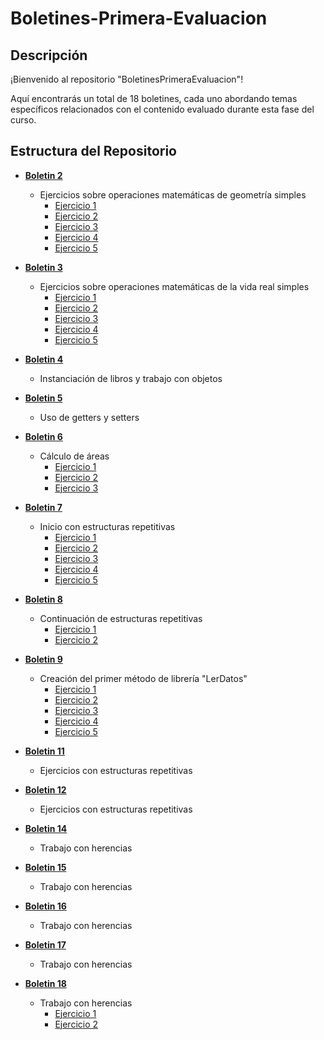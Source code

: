  # Boletines-Primera-Evaluacion

## Descripción

¡Bienvenido al repositorio "BoletinesPrimeraEvaluacion"!

Aquí encontrarás un total de 18 boletines, cada uno abordando temas específicos relacionados con el contenido evaluado durante esta fase del curso.

## Estructura del Repositorio

- [**Boletin 2**](https://github.com/kiglesiasesteves/ProgramacionPrimeraEvaluacion/tree/main/Boletin02)
  - Ejercicios sobre operaciones matemáticas de geometría simples
    - [Ejercicio 1](Boletin02/boletin02_1/src/boletin2_1)
    - [Ejercicio 2](Boletines/Boletin02/bolentin02_2/src/bolentin2_2)
    - [Ejercicio 3](Boletin02/boletin02_3/src/boletin2_3)
    - [Ejercicio 4](Boletin02/boletin02_4/src/boletin2_4)
    - [Ejercicio 5](Boletin02/boletin02_5/src/boletin2_5)
  
- [**Boletin 3**](Boletin03)
  - Ejercicios sobre operaciones matemáticas de la vida real simples
    - [Ejercicio 1](Boletin03/boletin03_1/src)
    - [Ejercicio 2](Boletin03/Boletin03_2/src/boletin3_2)
    - [Ejercicio 3](Boletin03/boletin03_3/src/boletin3_3)
    - [Ejercicio 4](Boletin03/boletin03_4/src/boletin3_4)
    - [Ejercicio 5](Boletin03/boletin03_5/src/boletin3_5)

- [**Boletin 4**](Boletin04)
  - Instanciación de libros y trabajo con objetos

- [**Boletin 5**](Boletin05)
  - Uso de getters y setters

- [**Boletin 6**](Boletin06)
  - Cálculo de áreas
    - [Ejercicio 1](Boletin06/Boletin6/src/boletin6)
    - [Ejercicio 2](Boletin06/Boletin6_2)
    - [Ejercicio 3](Boletin06/Boletin6-3/src/boletin6)

- [**Boletin 7**](Boletin07)
  - Inicio con estructuras repetitivas
    - [Ejercicio 1](Boletin07/Boletin7_1/src/boletin7_1)
    - [Ejercicio 2](Boletin07/Boletin7_2/src/boletin7_2)
    - [Ejercicio 3](Boletin07/Boletin7_3/src/boletin7_3)
    - [Ejercicio 4](Boletin07/Boletin7_4/src/boletin7_4)
    - [Ejercicio 5](Boletin07/Boletin7_5/src/boletin7_5)

- [**Boletin 8**](Boletin08)
  - Continuación de estructuras repetitivas
    - [Ejercicio 1](Boletin08/Boletin8_1/src/boletin8_1)
    - [Ejercicio 2](Boletin08/Boletin8_2/src/boletin8_2)

- [**Boletin 9**](Boletin09)
  - Creación del primer método de librería "LerDatos"
    - [Ejercicio 1](Boletin09/Boletin9_1/src/boletin9_1)
    - [Ejercicio 2](Boletin09/boletin9_2/src/boletin9_2)
    - [Ejercicio 3](Boletin09/Boletin9_3/src)
    - [Ejercicio 4](Boletin09/Boletin9_4/src)
    - [Ejercicio 5](Boletin09/Boletin9_5/src)

- [**Boletin 11**](Boletin11)
  - Ejercicios con estructuras repetitivas

- [**Boletin 12**](Boletin12)
  - Ejercicios con estructuras repetitivas

- [**Boletin 14**](Boletin14)
  - Trabajo con herencias

- [**Boletin 15**](Boletin15)
  - Trabajo con herencias

- [**Boletin 16**](Boletin16)
  - Trabajo con herencias

- [**Boletin 17**](Boletin17)
  - Trabajo con herencias

- [**Boletin 18**](Boletin18)
  - Trabajo con herencias
    - [Ejercicio 1](Boletin18/Boletin18.1/src)
    - [Ejercicio 2](Boletin18/Boletin18.2)



